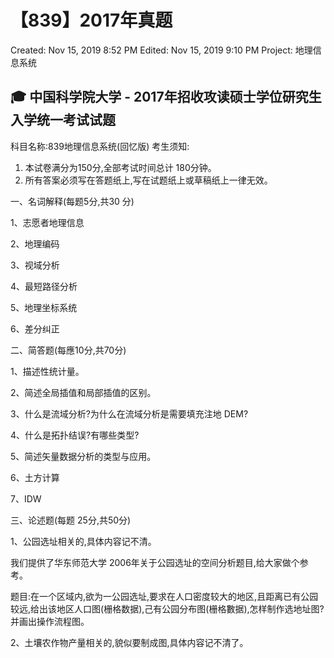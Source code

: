 # 【839】2017年真题

Created: Nov 15, 2019 8:52 PM
Edited: Nov 15, 2019 9:10 PM
Project: 地理信息系统

## 🎓 中国科学院大学 - 2017年招收攻读硕士学位研究生入学统一考试试题

科目名称:839地理信息系统(回忆版)
考生须知:

1. 本试卷满分为150分,全部考试时间总计 180分钟。
2. 所有答案必须写在答题纸上,写在试题纸上或草稿纸上一律无效。

一、名词解释(每题5分,共30 分)

1、志愿者地理信息

2、地理编码

3、视域分析

4、最短路径分析

5、地理坐标系统

6、差分纠正

二、简答题(每應10分,共70分)

1、描述性统计量。

2、简述全局插值和局部插值的区别。

3、什么是流域分析?为什么在流域分析是需要填充注地 DEM?

4、什么是拓扑结误?有哪些类型?

5、简述矢量数据分析的类型与应用。

6、土方计算

7、IDW

三、论述题(每题 25分,共50分)

1、公园选址相关的,具体内容记不清。

我们提供了华东师范大学 2006年关于公园选址的空间分析题目,给大家做个参考。

题目:在一个区域内,欲为一公园选址,要求在人口密度较大的地区,且距离已有公园较远,给出该地区人口图(栅格数据),己有公园分布图(栅格數据),怎样制作选地址图?并画出操作流程图。

2、土壤农作物产量相关的,貌似要制成图,具体内容记不清了。
